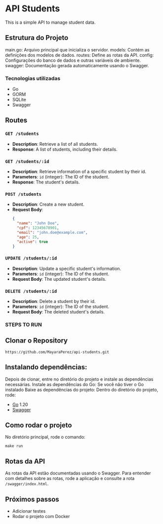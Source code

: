 
# API Students
This is a simple API to manage student data.

## Estrutura do Projeto
main.go:    Arquivo principal que inicializa o servidor.
models:     Contém as definições dos modelos de dados.
routes:     Define as rotas da API.
config:     Configurações do banco de dados e outras variáveis de ambiente.
swagger:    Documentação gerada automaticamente usando o Swagger.

### Tecnologias utilizadas
- Go
- GORM
- SQLite
- Swagger

## Routes
### `GET /students`
- **Description**:  Retrieve a list of all students.
- **Response**:     A list of students, including their details.

### `GET /students/:id`
- **Description**: Retrieve information of a specific student by their id.
- **Parameters**:  `id` (integer): The ID of the student.
- **Response**:    The student's details.
  
### `POST /students`
- **Description**: Create a new student.
- **Request Body**:
  ```json
  {
    "name": "John Doe",
    "cpf": 12345678901,
    "email": "john.doe@example.com",
    "age": 25,
    "active": true
  }

### `UPDATE /students/:id`
- **Description**: Update a specific student's information.
- **Parameters**:  `id` (integer): The ID of the student.
- **Request Body**: The updated student's details.

### `DELETE /students/:id`
- **Description**: Delete a student by their id.
- **Parameters**:  `id` (integer): The ID of the student.
- **Request Body**: The deleted student's details.

### STEPS TO RUN
## Clonar o Repository

````
https://github.com/MayaraPerez/api-students.git
````

## Instalando dependências:
Depois de clonar, entre no diretório do projeto e instale as dependências necessárias.
Instale as dependências do Go: Se você não tiver o Go instalado
Baixe as dependências do projeto: Dentro do diretório do projeto, rode:

- [Go](https://go.dev/doc/install) 1.20
- [Swagger](https://github.com/swaggo/gin-swagger)

## Como rodar o projeto
No diretório principal, rode o comando:

```
make run
```

## Rotas da API
As rotas da API estão documentadas usando o Swagger. Para entender com detalhes sobre as rotas, rode a aplicação e consulte a rota `/swagger/index.html`.


## Próximos passos
- Adicionar testes
- Rodar o projeto com Docker